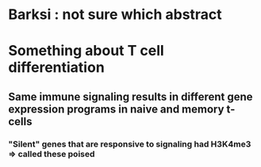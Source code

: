 # Barksi : not sure which abstract

# Something about T cell differentiation

## Same immune signaling results in different gene expression programs in naive and memory t-cells

### "Silent" genes that are responsive to signaling had H3K4me3 => called these poised
